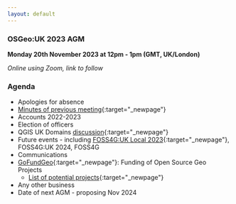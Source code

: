 ```yaml
---
layout: default
---
```


### OSGeo:UK 2023 AGM

**Monday 20th November 2023 at 12pm - 1pm (GMT, UK/London)** 

*Online using Zoom, link to follow*

### Agenda

* Apologies for absence
* [Minutes of previous meeting](./agm2022minutes.html){:target="_newpage"}
* Accounts 2022-2023
* Election of officers
* QGIS UK Domains [discussion](https://lists.osgeo.org/pipermail/uk/2023-March/001189.html){:target="_newpage"}
* Future events - including [FOSS4G:UK Local 2023](https://uk.osgeo.org/foss4guklocal2023/){:target="_newpage"}, FOSS4G:UK 2024, FOSS4G
* Communications 
* [GoFundGeo](../gofundgeo.html){:target="_newpage"}: Funding of Open Source Geo Projects
	- [List of potential projects](https://docs.google.com/document/d/17XcO2yKaOAT81OihVCf_mSrVdTVoH0tqMNMOat13ywE/edit?usp=sharing){:target="_newpage"}
* Any other business
* Date of next AGM - proposing Nov 2024
